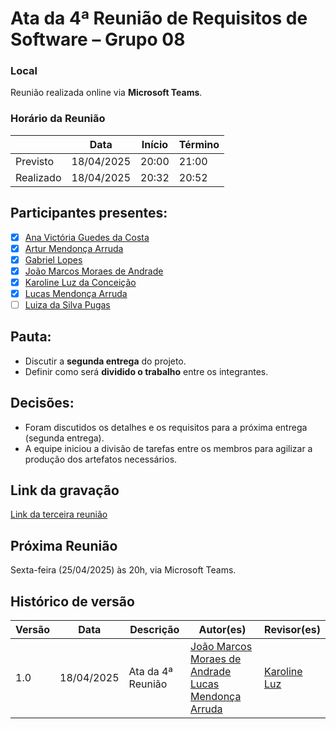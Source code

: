 # Ata da 4ª Reunião de Requisitos de Software – Grupo 08

### Local  
Reunião realizada online via **Microsoft Teams**.

### Horário da Reunião
|           | Data       | Início | Término |
| --------- | ---------- | ------ | ------- |
| Previsto  | 18/04/2025 | 20:00  | 21:00   |
| Realizado | 18/04/2025 | 20:32  | 20:52   |

## Participantes presentes:
- [x] [Ana Victória Guedes da Costa](https://github.com/navicg)  
- [x] [Artur Mendonça Arruda](https://github.com/ArtyMend07)  
- [x] [Gabriel Lopes](https://github.com/BrzGab)  
- [x] [João Marcos Moraes de Andrade](https://github.com/JJOAOMARCOSS)  
- [x] [Karoline Luz da Conceição](https://github.com/KarolineLuz)  
- [x] [Lucas Mendonça Arruda](https://github.com/lucasarruda9)  
- [ ] [Luiza da Silva Pugas](https://github.com/Luizaxx)

## Pauta:
* Discutir a **segunda entrega** do projeto.
* Definir como será **dividido o trabalho** entre os integrantes.

## Decisões:
* Foram discutidos os detalhes e os requisitos para a próxima entrega (segunda entrega).
* A equipe iniciou a divisão de tarefas entre os membros para agilizar a produção dos artefatos necessários.

## Link da gravação
[Link da terceira reunião](https://youtu.be/We15Y_eUA1k)

## Próxima Reunião  
Sexta-feira (25/04/2025) às 20h, via Microsoft Teams.

## Histórico de versão
| Versão | Data       | Descrição         | Autor(es)                                                        | Revisor(es)                                    |
| ------ | ---------- | ----------------- | ---------------------------------------------------------------- | ---------------------------------------------- |
| 1.0    | 18/04/2025 | Ata da 4ª Reunião | [João Marcos Moraes de Andrade](https://github.com/JJOAOMARCOSS) [Lucas Mendonça Arruda](https://github.com/lucasarruda9) | [Karoline Luz](https://github.com/KarolineLuz) |
